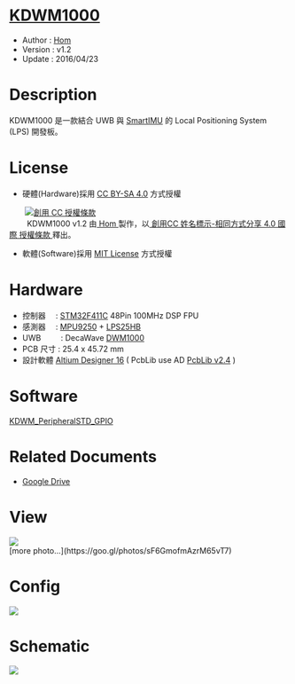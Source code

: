 [KDWM1000](https://github.com/KitSprout/KDWM1000)
========
* Author  : [Hom](http://about.me/Hom)
* Version : v1.2
* Update  : 2016/04/23

Description
========
KDWM1000 是一款結合 UWB 與 [SmartIMU](https://github.com/Hom-Wang/SmartIMU) 的 Local Positioning System (LPS) 開發板。

License
========
* 硬體(Hardware)採用 [CC BY-SA 4.0](http://creativecommons.org/licenses/by-sa/4.0/deed.zh_TW)  方式授權 
  
　　<a rel="license" href="http://creativecommons.org/licenses/by-sa/4.0/deed.zh_TW"><img alt="創用 CC 授權條款" style="border-width:0" src="http://i.creativecommons.org/l/by-sa/3.0/tw/80x15.png" /></a>  
　　<span xmlns:dct="http://purl.org/dc/terms/" property="dct:title"> KDWM1000 v1.2 </span>由<a xmlns:cc="http://creativecommons.org/ns#" href="http://about.me/Hom" property="cc:attributionName" rel="cc:attributionURL"> Hom </a>製作，以<a rel="license" href="http://creativecommons.org/licenses/by-sa/4.0/deed.zh_TW"> 創用CC 姓名標示-相同方式分享 4.0 國際 授權條款 </a>釋出。  

* 軟體(Software)採用 [MIT License](http://opensource.org/licenses/MIT) 方式授權  

Hardware
========
* 控制器　 : [STM32F411C](http://www.st.com/web/en/catalog/mmc/FM141/SC1169/SS1577/LN1877/PF260148) 48Pin 100MHz DSP FPU
* 感測器　 : [MPU9250](http://www.invensense.com/products/motion-tracking/9-axis/mpu-9250/) + [LPS25HB](http://www2.st.com/content/st_com/en/products/mems-and-sensors/pressure-sensors/lps25hb.html)
* UWB 　　 : DecaWave [DWM1000](http://www.decawave.com/products/dwm1000-module)
* PCB 尺寸 : 25.4 x 45.72 mm
* 設計軟體 [Altium Designer 16](http://www.altium.com/en/products/altium-designer) ( PcbLib use AD [PcbLib v2.4](https://github.com/KitSprout/AltiumDesigner_PcbLibrary/releases/tag/v2.4) )

Software
========
[KDWM_PeripheralSTD_GPIO](https://github.com/KitSprout/KDWM1000/tree/master/Software/KDWM_PeripheralSTD_GPIO)

Related Documents
========
* [Google Drive](https://goo.gl/hFYtBm)

View
========
<img src="https://lh3.googleusercontent.com/hfC1cY4f4LyEm6jocEopPyitupuz2SWdHpx5pG51UHOzPzyu-IGUJnctck7kuXDpLfTiEJJiEDXWHV5DbATZtIri9zSbusFLophfJ7hVGYWIHMSJ9Hy099zwAS37Q_0nwLa-17BNRTCxRA-VPDLqutu5mftSmFSlO-cxJCt6gsQ00qWboiaO3YB1US9cXxu-j3MTbH3XZGEX6IgFHvNLhNiPweBx3UeRM3pBpfvwLJVKvxyOESgugQhG-VGzjeYmKFvUXjtHAwUPh3LHRq90zV1FizdxOLDbGmEvjwx-9G5iL-7a1lpZ-CiErsBIrtGRFm2YUBXNKWnmaNPwOjYpGswn3qNICKtXoJmJHh0CJvHbjHdQ4ZVM8JEqTaOrZ-BMIEbBwvsklNNbn_WKbCnvJRE09Y2WogaFaVAp5xVvNNIKashshaBD7yApL1pEOBFnbln5w5Q3Eod2T6fJrpJw2vnMcmbL4ctP5JghqqEOGVe9IYqM02oIgfLWwhBb3SeefpnbZx7ggmWNaWOPfQftVsjaG4W73uzx-rgcbWOmMtO0wOB2iRkkSTZM_rD7URN5U24Y=w991-h775-no"/>

<br />
[more photo...](https://goo.gl/photos/sF6GmofmAzrM65vT7)

Config
========
<img src="https://lh3.googleusercontent.com/xCVi7yjRGhEWsW5hN0hOJbLEO5eyE8FvC_wav410RDv0N2I7RuzqLy6p3jOu08zG8zOZlFNdvKbBAmK4KOWqAbwnETNmyc4i9QMbXlnXIVu99clu1I4kYOZugItqZOXkhlYbGcLEurllwqxy6pGfa6YMQXP227c1cdGznX2bu-LPf6lbwzfYpCW4IBbkHJA4KuwN4pOV0vfxemP7yGfsr56lHVrl49lXzJx_Bu40oMHc-5uBoWEWB7WAP9oktrBmrb751Dcc3PvyTkPa56h2ZopwWr1Fu83dqqRQfRcKdx5zVVhl_4Xy90JadQibl9Vs1D3hRuIAp2XSkZOoWqVDGDHI_63szo6v5wpfj3EeRK3CzPULngH03ywA_FTEHePwNjhZkN-F8bXPfrwiixvIl-dQHlkdBFoSZpdxKvVt7BrRQTK7TARiIHi0vDcy6BVea1uoRDXoqxyqDGLwIm_whPRqjp2gc4BHgOsQJODTy0jq6lDJFFQANZSoJMxPCnYcEwtz3Ctks5lHdLq9ELIp_Vys79Qu14O5GW3e-dx1yGQKcqMROuCSS7IgCZtwihlJAzwH=w1440-h560-no"/>

Schematic
========
<img src="https://lh3.googleusercontent.com/srYciezWWgj7UO6zeaKSZprF6yrIWIOpOql5pTnG4TSxYeIAcjB3aMwCPkHL1hoo_qxz3Su7dFqUvReIsTP-RQpygJn6Lnowb6hBGMD-mph-4iDu7woOKTyBV9D_jSsO0DonAHIlCIXr3flObJIrqkLOY4y4NtfASDefIZ27d6U1Gk5PDj3YscpOQ_RscrozV4KT8iJiQyFVTxNlhI4bkxqZxLyGr9jZAMDD6V2TCg5Do26hOqovKVYva-YRPkxzci5POtfPHq5Jdv82P_mP3aS1JRHE5NzDsYRddoPTIiEgIJN8cfvsy8iS5tEYq84IuGi8FKyeh72NlxwLKxrB4-8WbL9vj8lzyCtjKKv4uMOs2kii2TAEZmlP_xqviopdqmeYqvwV0opS6qf4MRB-Nic1RURz55krI6QgzHnnzV6iCB_OgSRbKQQ1ce3qFXUdVo7byc8MLU8RnXDEtwbRUjClYdO8VcVV6FwlSQ8k5Oic2DpiSOmxiVTpt3tbdrgkENpC3vIQf-s7ztxN8HcCCh4xNzOBqKraoWaMxU-25bb3OnoTnmWd80OjJXaTuEdboc87=w1745-h1163-no"/>
